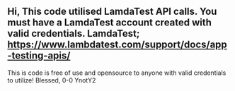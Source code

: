 Hi, This code utilised LamdaTest API calls. You must have a LamdaTest account created with valid credentials.
LamdaTest; https://www.lambdatest.com/support/docs/app-testing-apis/
---------------------------------------------------------------------------------------
This is code is free of use and opensource to anyone with valid credentials to utilize! 
Blessed, 0-0
YnotY2

